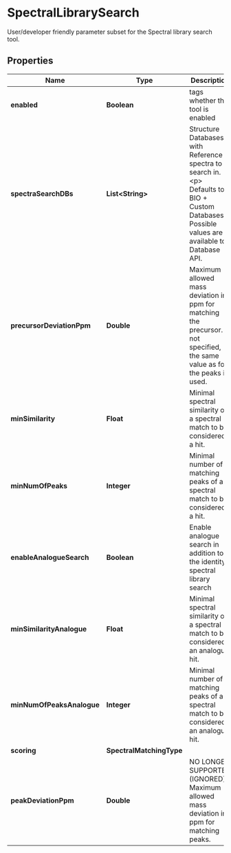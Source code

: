 

# SpectralLibrarySearch

User/developer friendly parameter subset for the Spectral library search tool.

## Properties

| Name | Type | Description | Notes |
|------------ | ------------- | ------------- | -------------|
|**enabled** | **Boolean** | tags whether the tool is enabled |  [optional] |
|**spectraSearchDBs** | **List&lt;String&gt;** | Structure Databases with Reference spectra to search in.  &lt;p&gt;  Defaults to BIO + Custom Databases. Possible values are available to Database API. |  [optional] |
|**precursorDeviationPpm** | **Double** | Maximum allowed mass deviation in ppm for matching the precursor. If not specified, the same value as for the peaks is used. |  [optional] |
|**minSimilarity** | **Float** | Minimal spectral similarity of a spectral match to be considered a hit. |  [optional] |
|**minNumOfPeaks** | **Integer** | Minimal number of matching peaks of a spectral match to be considered a hit. |  [optional] |
|**enableAnalogueSearch** | **Boolean** | Enable analogue search in addition to the identity spectral library search |  [optional] |
|**minSimilarityAnalogue** | **Float** | Minimal spectral similarity of a spectral match to be considered an analogue hit. |  [optional] |
|**minNumOfPeaksAnalogue** | **Integer** | Minimal number of matching peaks of a spectral match to be considered an analogue hit. |  [optional] |
|**scoring** | **SpectralMatchingType** |  |  [optional] |
|**peakDeviationPpm** | **Double** | NO LONGER SUPPORTED (IGNORED)  Maximum allowed mass deviation in ppm for matching peaks. |  [optional] |



